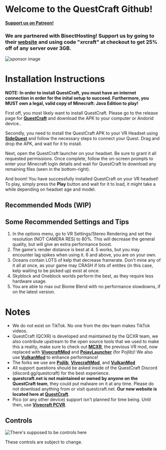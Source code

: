 # Welcome to the QuestCraft Github!
**[Support us on Patreon!](https://patreon.com/QuestCraftXR)**

### We are partnered with BisectHosting! Support us by going to their **[website](https://bisecthosting.com/xrcraft)** and using code "xrcraft" at checkout to get 25% off of any server over 3GB.

![sponsor image](/partnerimage.png)
# Installation Instructions

**NOTE: In order to install QuestCraft, you must have an internet connection in order for the inital setup to succeed. Furthermore, you MUST own a legal, valid copy of Minecraft: Java Edition to play!**

First off, you most likely want to install QuestCraft. Please go to the release page for **[QuestCraft](https://github.com/QuestCraftPlusPlus/QuestCraft/releases/latest)** and download the APK to your computer or Andorid device..

Secondly, you need to install the QuestCraft APK to your VR Headset using **[SideQuest](https://sidequestvr.com)** and follow the necessary steps to connect your Quest. Drag and drop the APK, and wait for it to install.

Next, open the QuestCraft launcher on your headset. Be sure to grant it all requested permissions. Once complete, follow the on-screen prompts to enter your Minecraft login details and wait for QuestCraft to download any remaining files (seen in the bottom-right).

And boom! You have successfully installed QuestCraft on your VR headset! To play, simply press the **Play** button and wait for it to load, it might take a while depending on headset age and model.

## Recommended Mods (WIP)
                                                   
## Some Recommended Settings and Tips 
1. In the options menu, go to VR Settings/Stereo Rendering and set the resolution (NOT CAMERA RES) to 80%. This will decrease the general quality, but will give an extra performance boost.
2. The game's render distance is best at 4. 5 works, but you may encounter lag spikes when using it. 6 and above, you are on your own.
3. Oceans contain LOTS of kelp that decrease framerate. Don't mine any of it all at once, as your game may CRASH if lots of entites (in this case, kelp waiting to be picked up) exist at once.
4. Skyblock and Oneblock worlds perform the best, as they require less hardware usage.
5. You are able to max out Biome Blend with no performance slowdowns, if on the latest version.

# Notes
- We do not exist on TikTok. No one from the dev team makes TikTok videos.
- QuestCraft (QCXR) is developed and maintained by the QCXR team, we also contribute upstream to the open source tools that we used to make this a reality, make sure to check out **[MCXR](https://github.com/mcxr-org/MCXR)**, the previous VR mod, now replaced with **[VivecraftMod](https://github.com/ferriarnus/VivecraftMod)** and **[PojavLauncher](https://github.com/PojavLauncherTeam/PojavLauncher)** (for Pojlib)! We also use **[VulkanMod](https://github.com/xCollateral/VulkanMod)** to enhance performance!
- The forks we use are **[Pojlib](https://github.com/questcraftplusplus/pojlib)**, **[VivecraftMod](https://github.com/questcraftplusplus/vivecraftmod)**, and **[VulkanMod](https://github.com/QuestCraftPlusPlus/VulkanMod)** 
- All support questions should be asked inside of the QuestCraft Discord (discord.gg/questcraft) for the best experience.
- **questcraft.net is not maintained or owned by anyone on the QuestCraft team**, they could put malware on it at any time. Please do not download anything from or visit questcraft.net. **Our new website is located here at [QuestCraft](https://questcraft.org/)**. 
- Pico (or any other device) support isn't planned for time being. Until then, use **[Vivecraft PCVR](https://www.vivecraft.org/)**.
## Controls

![There's supposed to be controls here](/Control.png)

These controls are subject to change.
